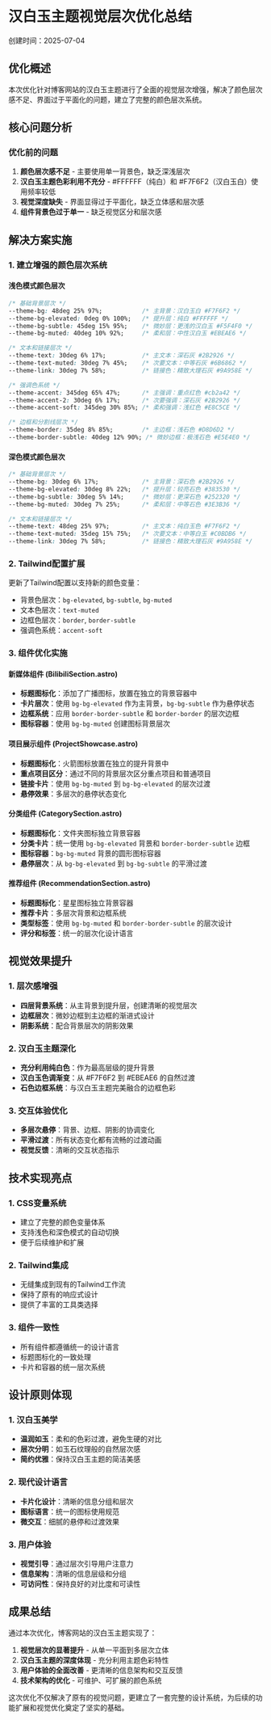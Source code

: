 # 汉白玉主题视觉层次优化总结

创建时间：2025-07-04

## 优化概述

本次优化针对博客网站的汉白玉主题进行了全面的视觉层次增强，解决了颜色层次感不足、界面过于平面化的问题，建立了完整的颜色层次系统。

## 核心问题分析

### 优化前的问题
1. **颜色层次感不足** - 主要使用单一背景色，缺乏深浅层次
2. **汉白玉主题色彩利用不充分** - #FFFFFF（纯白）和 #F7F6F2（汉白玉白）使用频率较低
3. **视觉深度缺失** - 界面显得过于平面化，缺乏立体感和层次感
4. **组件背景色过于单一** - 缺乏视觉区分和层次感

## 解决方案实施

### 1. 建立增强的颜色层次系统

#### 浅色模式颜色层次
```css
/* 基础背景层次 */
--theme-bg: 48deg 25% 97%;           /* 主背景：汉白玉白 #F7F6F2 */
--theme-bg-elevated: 0deg 0% 100%;   /* 提升层：纯白 #FFFFFF */
--theme-bg-subtle: 45deg 15% 95%;    /* 微妙层：更浅的汉白玉 #F5F4F0 */
--theme-bg-muted: 40deg 10% 92%;     /* 柔和层：中性汉白玉 #EBEAE6 */

/* 文本和链接层次 */
--theme-text: 30deg 6% 17%;          /* 主文本：深石灰 #2B2926 */
--theme-text-muted: 30deg 7% 45%;    /* 次要文本：中等石灰 #6B6862 */
--theme-link: 30deg 7% 58%;          /* 链接色：精致大理石灰 #9A958E */

/* 强调色系统 */
--theme-accent: 345deg 65% 47%;      /* 主强调：重点红色 #cb2a42 */
--theme-accent-2: 30deg 6% 17%;      /* 次要强调：深石灰 #2B2926 */
--theme-accent-soft: 345deg 30% 85%; /* 柔和强调：浅红色 #E8C5CE */

/* 边框和分割线层次 */
--theme-border: 35deg 8% 85%;        /* 主边框：浅石色 #D8D6D2 */
--theme-border-subtle: 40deg 12% 90%; /* 微妙边框：极浅石色 #E5E4E0 */
```

#### 深色模式颜色层次
```css
/* 基础背景层次 */
--theme-bg: 30deg 6% 17%;            /* 主背景：深石色 #2B2926 */
--theme-bg-elevated: 30deg 8% 22%;   /* 提升层：较亮石色 #383530 */
--theme-bg-subtle: 30deg 5% 14%;     /* 微妙层：更深石色 #252320 */
--theme-bg-muted: 30deg 7% 25%;      /* 柔和层：中等石色 #3E3B36 */

/* 文本和链接层次 */
--theme-text: 48deg 25% 97%;         /* 主文本：纯白玉色 #F7F6F2 */
--theme-text-muted: 35deg 15% 75%;   /* 次要文本：中等白玉 #C0BDB6 */
--theme-link: 30deg 7% 58%;          /* 链接色：精致大理石灰 #9A958E */
```

### 2. Tailwind配置扩展

更新了Tailwind配置以支持新的颜色变量：
- 背景色层次：`bg-elevated`, `bg-subtle`, `bg-muted`
- 文本色层次：`text-muted`
- 边框色层次：`border`, `border-subtle`
- 强调色系统：`accent-soft`

### 3. 组件优化实施

#### 新媒体组件 (BilibiliSection.astro)
- **标题图标化**：添加了广播图标，放置在独立的背景容器中
- **卡片层次**：使用 `bg-bg-elevated` 作为主背景，`bg-bg-subtle` 作为悬停状态
- **边框系统**：应用 `border-border-subtle` 和 `border-border` 的层次边框
- **图标容器**：使用 `bg-bg-muted` 创建图标背景层次

#### 项目展示组件 (ProjectShowcase.astro)
- **标题图标化**：火箭图标放置在独立的提升背景中
- **重点项目区分**：通过不同的背景层次区分重点项目和普通项目
- **链接卡片**：使用 `bg-bg-muted` 到 `bg-bg-elevated` 的层次过渡
- **悬停效果**：多层次的悬停状态变化

#### 分类组件 (CategorySection.astro)
- **标题图标化**：文件夹图标独立背景容器
- **分类卡片**：统一使用 `bg-bg-elevated` 背景和 `border-border-subtle` 边框
- **图标容器**：`bg-bg-muted` 背景的圆形图标容器
- **悬停层次**：从 `bg-bg-elevated` 到 `bg-bg-subtle` 的平滑过渡

#### 推荐组件 (RecommendationSection.astro)
- **标题图标化**：星星图标独立背景容器
- **推荐卡片**：多层次背景和边框系统
- **类型标签**：使用 `bg-bg-muted` 和 `border-border-subtle` 的层次设计
- **评分和标签**：统一的层次化设计语言

## 视觉效果提升

### 1. 层次感增强
- **四层背景系统**：从主背景到提升层，创建清晰的视觉层次
- **边框层次**：微妙边框到主边框的渐进式设计
- **阴影系统**：配合背景层次的阴影效果

### 2. 汉白玉主题深化
- **充分利用纯白色**：作为最高层级的提升背景
- **汉白玉色调渐变**：从 #F7F6F2 到 #EBEAE6 的自然过渡
- **石色边框系统**：与汉白玉主题完美融合的边框色彩

### 3. 交互体验优化
- **多层次悬停**：背景、边框、阴影的协调变化
- **平滑过渡**：所有状态变化都有流畅的过渡动画
- **视觉反馈**：清晰的交互状态指示

## 技术实现亮点

### 1. CSS变量系统
- 建立了完整的颜色变量体系
- 支持浅色和深色模式的自动切换
- 便于后续维护和扩展

### 2. Tailwind集成
- 无缝集成到现有的Tailwind工作流
- 保持了原有的响应式设计
- 提供了丰富的工具类选择

### 3. 组件一致性
- 所有组件都遵循统一的设计语言
- 标题图标化的一致处理
- 卡片和容器的统一层次系统

## 设计原则体现

### 1. 汉白玉美学
- **温润如玉**：柔和的色彩过渡，避免生硬的对比
- **层次分明**：如玉石纹理般的自然层次感
- **简约优雅**：保持汉白玉主题的简洁美感

### 2. 现代设计语言
- **卡片化设计**：清晰的信息分组和层次
- **图标语言**：统一的图标使用规范
- **微交互**：细腻的悬停和过渡效果

### 3. 用户体验
- **视觉引导**：通过层次引导用户注意力
- **信息架构**：清晰的信息层级和分组
- **可访问性**：保持良好的对比度和可读性

## 成果总结

通过本次优化，博客网站的汉白玉主题实现了：

1. **视觉层次的显著提升** - 从单一平面到多层次立体
2. **汉白玉主题的深度体现** - 充分利用主题色彩特性
3. **用户体验的全面改善** - 更清晰的信息架构和交互反馈
4. **技术架构的优化** - 可维护、可扩展的颜色系统

这次优化不仅解决了原有的视觉问题，更建立了一套完整的设计系统，为后续的功能扩展和视觉优化奠定了坚实的基础。
